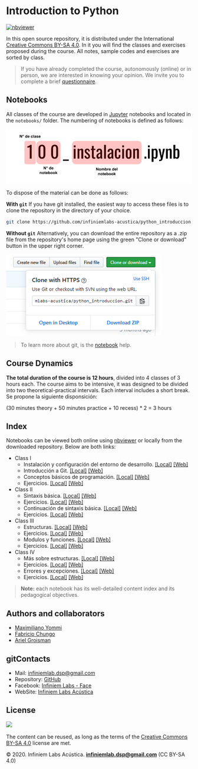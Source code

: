 #  Introduction to Python

[![nbviewer](https://user-images.githubusercontent.com/2791223/29387450-e5654c72-8294-11e7-95e4-090419520edb.png)](https://nbviewer.jupyter.org/github/infiniemlabs-acustica/python_introduccion)

In this open source repository, it is distributed under the International [Creative Commons BY-SA 4.0](https://creativecommons.org/licenses/by-sa/4.0/deed.es). In it you will find the classes and exercises proposed during the course. All notes, sample codes and exercises are sorted by class.

> If you have already completed the course, autonomously (online) or in person, we are interested in knowing your opinion. We invite you to complete a brief [questionnaire](https://forms.gle/4BAHbXiPn7PGwXKB6).

## Notebooks

All classes of the course are developed in [Jupyter](https://jupyter.org/)  notebooks and located in the `notebooks/` folder. The numbering of notebooks is defined as follows:

![](img/notebook_indicador.png)

To dispose of the material can be done as follows:

**With `git`**
If you have git installed, the easiest way to access these files is to clone the repository in the directory of your choice.

``` bash
git clone https://github.com/infiniemlabs-acustica/python_introduccion.git
```

**Without `git`**
Alternatively, you can download the entire repository as a .zip file from the repository's home page using the green "Clone or download" button in the upper right corner.

![](img/git_download.png)

> To learn more about git, is the [notebook](notebooks/102_intro_git.ipynb) help.

## Course Dynamics

**The total duration of the course is 12 hours**, divided into 4 classes of 3 hours each. The course aims to be intensive, it was designed to be divided into two theoretical-practical intervals. Each interval includes a short break.
Se propone la siguiente disponsición: 

(30 minutes theory + 50 minutes practice  + 10 recess) * 2 = 3 hours

## Index 

Notebooks can be viewed both online using [nbviewer](https://nbviewer.jupyter.org/)  or locally from the downloaded repository. Below are both links:

* Class I
    * Instalación y configuración del entorno de desarrollo. [[Local]](notebooks/100_instalacion.ipynb) [[Web]](https://nbviewer.jupyter.org/github/infiniemlabs-acustica/python_introduccion/blob/master/notebooks/100_instalacion.ipynb)
    * Introducción a Git. [[Local]](notebooks/101_intro_git.ipynb) [[Web]](https://nbviewer.jupyter.org/github/infiniemlabs-acustica/python_introduccion/blob/master/notebooks/101_intro_git.ipynb)
    * Conceptos básicos de programación. [[Local]](notebooks/102_conceptos_basicos.ipynb) [[Web]](https://nbviewer.jupyter.org/github/infiniemlabs-acustica/python_introduccion/blob/master/notebooks/102_conceptos_basicos.ipynb)
    * Ejercicios. [[Local]](notebooks/103_ejercicio_1.ipynb) [[Web]](https://nbviewer.jupyter.org/github/infiniemlabs-acustica/python_introduccion/blob/master/notebooks/103_ejercicio_1.ipynb)
* Class II 
    * Sintaxis básica. [[Local]](notebooks/200_sintaxis_basica.ipynb) [[Web]](https://nbviewer.jupyter.org/github/infiniemlabs-acustica/python_introduccion/blob/master/notebooks/200_sintaxis_basica.ipynb)
    * Ejercicios. [[Local]](notebooks/201_ejercicio_2.ipynb) [[Web]](https://nbviewer.jupyter.org/github/infiniemlabs-acustica/python_introduccion/blob/master/notebooks/201_ejercicio_2.ipynb)
    * Continuación de sintaxis básica. [[Local]](notebooks/202_sintaxis_basica_continuacion.ipynb) [[Web]](https://nbviewer.jupyter.org/github/infiniemlabs-acustica/python_introduccion/blob/master/notebooks/202_sintaxis_basica_continuacion.ipynb)
    * Ejercicios. [[Local]](notebooks/203_ejercicio_3.ipynb) [[Web]](https://nbviewer.jupyter.org/github/infiniemlabs-acustica/python_introduccion/blob/master/notebooks/203_ejercicio_3.ipynb)
* Class III
    * Estructuras. [[Local]](notebooks/300_estructuras.ipynb) [[Web]](https://nbviewer.jupyter.org/github/infiniemlabs-acustica/python_introduccion/blob/master/notebooks/300_estructuras.ipynb)
    * Ejercicios. [[Local]](notebooks/301_ejercicio_4.ipynb) [[Web]](https://nbviewer.jupyter.org/github/infiniemlabs-acustica/python_introduccion/blob/master/notebooks/301_ejercicio_4.ipynb)     
    * Modulos y funciones. [[Local]](notebooks/302_modulos_funciones.ipynb) [[Web]](https://nbviewer.jupyter.org/github/infiniemlabs-acustica/python_introduccion/blob/master/notebooks/302_modulos_funciones.ipynb)
    * Ejercicios. [[Local]](notebooks/303_ejercicio_5.ipynb) [[Web]](https://nbviewer.jupyter.org/github/infiniemlabs-acustica/python_introduccion/blob/master/notebooks/303_ejercicio_5.ipynb)    
* Class IV
    * Más sobre estructuras. [[Local]](notebooks/400_mas_sobre_estructuras.ipynb) [[Web]](https://nbviewer.jupyter.org/github/infiniemlabs-acustica/python_introduccion/blob/master/notebooks/400_mas_sobre_estructuras.ipynb)
    * Ejercicios. [[Local]](notebooks/401_ejercicio_6.ipynb) [[Web]](https://nbviewer.jupyter.org/github/infiniemlabs-acustica/python_introduccion/blob/master/notebooks/401_ejercicio_6.ipynb)
    * Errores y excepciones. [[Local]](notebooks/402_errores_excepciones.ipynb) [[Web]](https://nbviewer.jupyter.org/github/infiniemlabs-acustica/python_introduccion/blob/master/notebooks/402_errores_excepciones.ipynb)
    * Ejercicios. [[Local]](notebooks/403_ejercicio_7.ipynb) [[Web]](https://nbviewer.jupyter.org/github/infiniemlabs-acustica/python_introduccion/blob/master/notebooks/403_ejercicio_7.ipynb)

> **Note:** each notebook has its well-detailed content index and its pedagogical objectives.

## Authors and collaborators

* [Maximiliano Yommi](https://www.linkedin.com/in/myommi)
* [Fabricio Chungo](https://www.linkedin.com/in/fabricio-chungo-983421b2)
* [Ariel Groisman](https://www.linkedin.com/in/ariel-groisman)

## gitContacts

* Mail: infiniemlab.dsp@gmail.com
* Repository: [GitHub](https://github.com/infiniemlabs-acustica)
* Facebook: [Infiniem Labs - Face](https://www.facebook.com/InfiniemLab)
* WebSite: [Infiniem Labs Acústica](https://infiniemacustica.com/)

## License

![](https://i.creativecommons.org/l/by-sa/4.0/88x31.png)

The content can be reused, as long as the terms of the [Creative Commons BY-SA 4.0](https://creativecommons.org/licenses/by-sa/4.0/deed.es) license are met.

© 2020. Infiniem Labs Acústica. **infiniemlab.dsp@gmail.com** (CC BY-SA 4.0)



